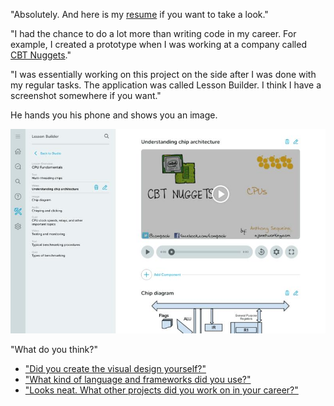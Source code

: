 "Absolutely. And here is my [resume](https://www.yvesgurcan.com/resume.pdf) if you want to take a look."

"I had the chance to do a lot more than writing code in my career. For example, I created a prototype when I was working at a company called [CBT Nuggets](https://www.cbtnuggets.com/)."

"I was essentially working on this project on the side after I was done with my regular tasks. The application was called Lesson Builder. I think I have a screenshot somewhere if you want."

He hands you his phone and shows you an image.

![Lesson Builder](./skillbuilder.jpeg)

"What do you think?"

- ["Did you create the visual design yourself?"](skillbuilder-styles.md)
- ["What kind of language and frameworks did you use?"](stack.md)
- ["Looks neat. What other projects did you work on in your career?"](parallel45.md)
